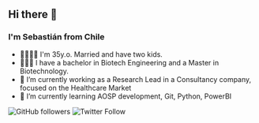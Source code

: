 ## Hi there 👋
### I'm Sebastián from Chile
- 👨‍👩‍👧‍👦 I'm 35y.o. Married and have two kids.
- 👨🏻‍🎓 I have a bachelor in Biotech Engineering and a Master in Biotechnology.
- 🔭 I’m currently working as a Research Lead in a Consultancy company, focused on the Healthcare Market
- 🌱 I’m currently learning AOSP development, Git, Python, PowerBI

![GitHub followers](https://img.shields.io/github/followers/segfault2k?style=social) 
![Twitter Follow](https://img.shields.io/twitter/follow/sewa_sb?style=social)
